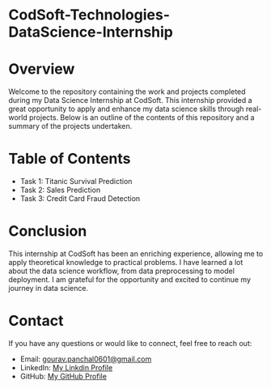 # CodSoft-Technologies-DataScience-Internship

# Overview
Welcome to the repository containing the work and projects completed during my Data Science Internship at CodSoft. This internship provided a great opportunity to apply and enhance my data science skills through real-world projects. Below is an outline of the contents of this repository and a summary of the projects undertaken.

# Table of Contents
- Task 1: Titanic Survival Prediction
- Task 2: Sales Prediction
- Task 3: Credit Card Fraud Detection

# Conclusion
This internship at CodSoft has been an enriching experience, allowing me to apply theoretical knowledge to practical problems. I have learned a lot about the data science workflow, from data preprocessing to model deployment. I am grateful for the opportunity and excited to continue my journey in data science.

# Contact
If you have any questions or would like to connect, feel free to reach out:

- Email: gourav.panchal0601@gmail.com
- LinkedIn: [My Linkdin Profile](https://www.linkedin.com/in/gourav-panchal-4b899430a/)
- GitHub: [My GitHub Profile](https://github.com/Gouravpanchal0601)
